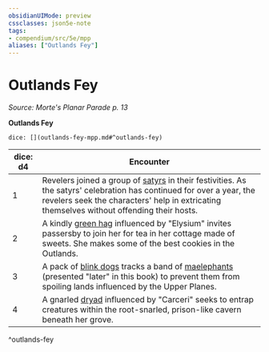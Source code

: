 ```yaml
---
obsidianUIMode: preview
cssclasses: json5e-note
tags:
- compendium/src/5e/mpp
aliases: ["Outlands Fey"]
---
```

# Outlands Fey
*Source: Morte's Planar Parade p. 13* 

**Outlands Fey**

`dice: [](outlands-fey-mpp.md#^outlands-fey)`

| dice: d4 | Encounter |
|----------|-----------|
| 1 | Revelers joined a group of [satyrs](5E2014官方资源/bestiary/fey/satyr.md) in their festivities. As the satyrs' celebration has continued for over a year, the revelers seek the characters' help in extricating themselves without offending their hosts. |
| 2 | A kindly [green hag](5E2014官方资源/bestiary/fey/green-hag.md) influenced by "Elysium" invites passersby to join her for tea in her cottage made of sweets. She makes some of the best cookies in the Outlands. |
| 3 | A pack of [blink dogs](5E2014官方资源/bestiary/fey/blink-dog.md) tracks a band of [maelephants](5E2014官方资源/bestiary/fiend/maelephant-mpp.md) (presented "later" in this book) to prevent them from spoiling lands influenced by the Upper Planes. |
| 4 | A gnarled [dryad](5E2014官方资源/bestiary/fey/dryad.md) influenced by "Carceri" seeks to entrap creatures within the root-snarled, prison-like cavern beneath her grove. |
^outlands-fey